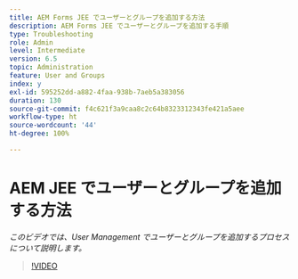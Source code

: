 ```yaml
---
title: AEM Forms JEE でユーザーとグループを追加する方法
description: AEM Forms JEE でユーザーとグループを追加する手順
type: Troubleshooting
role: Admin
level: Intermediate
version: 6.5
topic: Administration
feature: User and Groups
index: y
exl-id: 595252dd-a882-4faa-938b-7aeb5a383056
duration: 130
source-git-commit: f4c621f3a9caa8c2c64b8323312343fe421a5aee
workflow-type: ht
source-wordcount: '44'
ht-degree: 100%

---
```


# AEM JEE でユーザーとグループを追加する方法

*このビデオでは、User Management でユーザーとグループを追加するプロセスについて説明します。*

>[!VIDEO](https://video.tv.adobe.com/v/335485?quality=12&learn=on)
